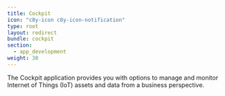 ```yaml
---
title: Cockpit
icon: "c8y-icon c8y-icon-notification"
type: root
layout: redirect
bundle: cockpit
section: 
  - app_development
weight: 30
---
```


The Cockpit application provides you with options to manage and monitor  Internet of Things (IoT) assets and data from a business perspective.